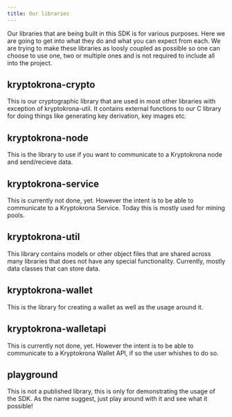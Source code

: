 ```yaml
---
title: Our libraries
---
```


Our libraries that are being built in this SDK is for various purposes. Here we are going to get into what they do and what you can expect from each. We are trying to make these libraries as loosly coupled as possible so one can choose to use one, two or multiple ones and is not required to include all into the project.

## kryptokrona-crypto

This is our cryptographic library that are used in most other libraries with exception of kryptokrona-util. It contains external functions to our C library for doing things like generating key derivation, key images etc.

## kryptokrona-node

This is the library to use if you want to communicate to a Kryptokrona node and send/recieve data.

## kryptokrona-service

This is currently not done, yet. However the intent is to be able to communicate to a Kryptokrona Service. Today this is mostly used for mining pools.

## kryptokrona-util

This library contains models or other object files that are shared across many libraries that does not have any special functionality. Currently, mostly data classes that can store data.

## kryptokrona-wallet

This is the library for creating a wallet as well as the usage around it.

## kryptokrona-walletapi

This is currently not done, yet. However the intent is to be able to communicate to a Kryptokrona Wallet API, if so the user whishes to do so.

## playground

This is not a published library, this is only for demonstrating the usage of the SDK. As the name suggest, just play around with it and see what it possible!